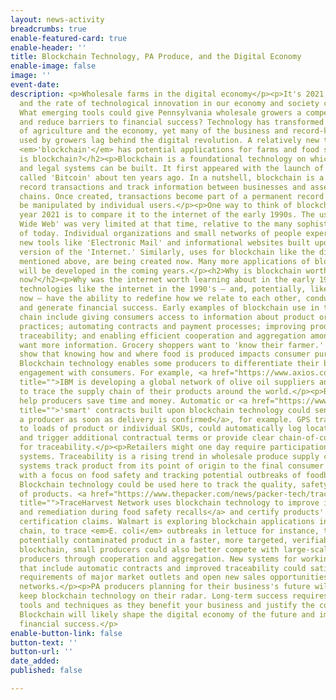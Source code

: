```yaml
---
layout: news-activity
breadcrumbs: true
enable-featured-card: true
enable-header: ''
title: Blockchain Technology, PA Produce, and the Digital Economy
enable-image: false
image: ''
event-date: 
description: <p>Wholesale farms in the digital economy</p><p>It's 2021, almost 2022,
  and the rate of technological innovation in our economy and society continues apace.
  What emerging tools could give Pennsylvania wholesale growers a competitive advantage
  and reduce barriers to financial success? Technology has transformed many aspects
  of agriculture and the economy, yet many of the business and record-keeping systems
  used by growers lag behind the digital revolution. A relatively new technology called
  <em>'blockchain'</em> has potential applications for farms and food supply chains.</p><h2>What
  is blockchain?</h2><p>Blockchain is a foundational technology on which new economic
  and legal systems can be built. It first appeared with the launch of a digital currency
  called 'Bitcoin' about ten years ago. In a nutshell, blockchain is a tool that can
  record transactions and track information between businesses and assets across supply
  chains. Once created, transactions become part of a permanent record and cannot
  be manipulated by individual users.</p><p>One way to think of blockchain in the
  year 2021 is to compare it to the internet of the early 1990s. The use of the 'World
  Wide Web' was very limited at that time, relative to the many sophisticated uses
  of today. Individual organizations and small networks of people experimented with
  new tools like 'Electronic Mail' and informational websites built upon the early
  version of the 'Internet.' Similarly, uses for blockchain like the digital currency
  mentioned above, are being created now. Many more applications of blockchain technology
  will be developed in the coming years.</p><h2>Why is blockchain worth thinking about
  now?</h2><p>Why was the internet worth learning about in the early 1990's? New foundational
  technologies like the internet in the 1990's – and, potentially, like blockchain
  now – have the ability to redefine how we relate to each other, conduct business,
  and generate financial success. Early examples of blockchain use in the food supply
  chain include giving consumers access to information about product origins and growing
  practices; automating contracts and payment processes; improving product and ingredient
  traceability; and enabling efficient cooperation and aggregation among producers.</p><p>Consumers
  want more information. Grocery shoppers want to 'know their farmer.' Many surveys
  show that knowing how and where food is produced impacts consumer purchasing decisions.
  Blockchain technology enables some producers to differentiate their brand and deepen
  engagement with consumers. For example, <a href="https://www.axios.com/ibm-blockchain-olive-oil-extra-virgin-e2ab8193-9059-4858-bd44-30a226b75ffd.html"
  title="">IBM is developing a global network of olive oil suppliers and using blockchain</a>
  to trace the supply chain of their products around the world.</p><p>Blockchain may
  help producers save time and money. Automatic or <a href="https://www.forbes.com/sites/seansteinsmith/2021/03/24/blockchain-based-smart-contracts-considerations-for-implementation/"
  title="">'smart' contracts built upon blockchain technology could send payment to
  a producer as soon as delivery is confirmed</a>, for example. GPS tracking, attached
  to loads of product or individual SKUs, could automatically log location updates
  and trigger additional contractual terms or provide clear chain-of-custody information
  for traceability.</p><p>Retailers might one day require participation in their blockchain
  systems. Traceability is a rising trend in wholesale produce supply chains. Traceability
  systems track product from its point of origin to the final consumer purchase, usually
  with a focus on food safety and tracking potential outbreaks of foodborne illness.
  Blockchain technology could be used here to track the quality, safety, and flow
  of products. <a href="https://www.thepacker.com/news/packer-tech/traceharvest-network-uses-blockchain-seed-retail-traceability"
  title="">TraceHarvest Network uses blockchain technology to improve identification
  and remediation during food safety recalls</a> and certify products' origin and
  certification claims. Walmart is exploring blockchain applications in their cold
  chain, to trace <em>E. coli</em> outbreaks in lettuce for instance, to track down
  potentially contaminated product in a faster, more targeted, verifiable way.</p><p>Using
  blockchain, small producers could also better compete with large-scale or international
  producers through cooperation and aggregation. New systems for working together
  that include automatic contracts and improved traceability could satisfy the strict
  requirements of major market outlets and open new sales opportunities for grower
  networks.</p><p>PA producers planning for their business's future will do well to
  keep blockchain technology on their radar. Long-term success requires learning new
  tools and techniques as they benefit your business and justify the costs of adoption.
  Blockchain will likely shape the digital economy of the future and impact PA producers'
  financial success.</p>
enable-button-link: false
button-text: ''
button-url: ''
date_added: 
published: false

---
```

